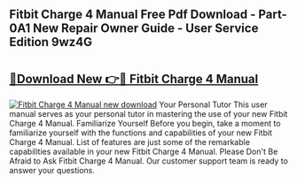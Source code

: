 ## Fitbit Charge 4 Manual Free Pdf Download - Part-0A1 New Repair Owner Guide - User Service Edition 9wz4G

# <h2><a href="http://bc22732.oget.top/?id=Fitbit+Charge+4+Manual">🔗Download New 👉🔴 Fitbit Charge 4 Manual</a></h2>

[![Fitbit Charge 4 Manual new download](https://i.imgur.com/5g1atiW.png)](http://bc22732.oget.top/?id=Fitbit+Charge+4+Manual)
Your Personal Tutor This user manual serves as your personal tutor in mastering the use of your new Fitbit Charge 4 Manual. Familiarize Yourself Before you begin, take a moment to familiarize yourself with the functions and capabilities of your new Fitbit Charge 4 Manual. List of features are just some of the remarkable capabilities available in your new Fitbit Charge 4 Manual. Please Don't Be Afraid to Ask Fitbit Charge 4 Manual. Our customer support team is ready to answer your questions.
